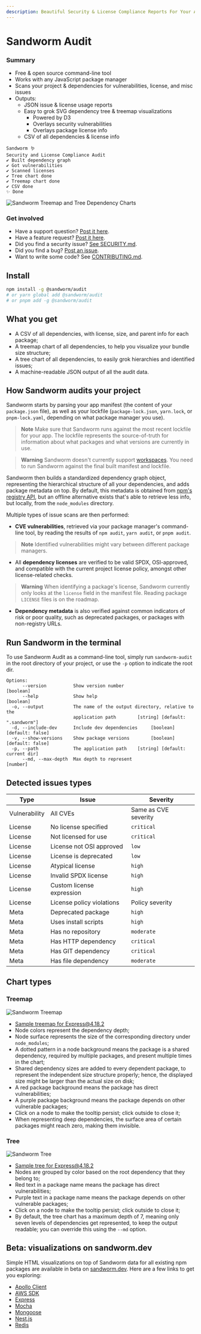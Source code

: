 ```yaml
---
description: Beautiful Security & License Compliance Reports For Your App's Dependencies 🪱
---
```


# Sandworm Audit

### Summary

* Free & open source command-line tool
* Works with any JavaScript package manager
* Scans your project & dependencies for vulnerabilities, license, and misc issues
* Outputs:
  * JSON issue & license usage reports
  * Easy to grok SVG dependency tree & treemap visualizations
    * Powered by D3
    * Overlays security vulnerabilities
    * Overlays package license info
  * CSV of all dependencies & license info

```
Sandworm 🪱
Security and License Compliance Audit
✔ Built dependency graph
✔ Got vulnerabilities
✔ Scanned licenses
✔ Tree chart done
✔ Treemap chart done
✔ CSV done
✨ Done
```

![Sandworm Treemap and Tree Dependency Charts](https://assets.sandworm.dev/showcase/treemap-and-tree.png)

### Get involved

* Have a support question? [Post it here](https://github.com/sandworm-hq/sandworm-audit/discussions/categories/q-a).
* Have a feature request? [Post it here](https://github.com/sandworm-hq/sandworm-audit/discussions/categories/ideas).
* Did you find a security issue? [See SECURITY.md](../contributing/security.md).
* Did you find a bug? [Post an issue](https://github.com/sandworm-hq/sandworm-audit/issues/new/choose).
* Want to write some code? See [CONTRIBUTING.md](../contributing/README.md).

## Install

```bash
npm install -g @sandworm/audit
# or yarn global add @sandworm/audit
# or pnpm add -g @sandworm/audit
```

## What you get

* A CSV of all dependencies, with license, size, and parent info for each package;
* A treemap chart of all dependencies, to help you visualize your bundle size structure;
* A tree chart of all dependencies, to easily grok hierarchies and identified issues;
* A machine-readable JSON output of all the audit data.

## How Sandworm audits your project

Sandworm starts by parsing your app manifest (the content of your `package.json` file), as well as your lockfile (`package-lock.json`, `yarn.lock`, or `pnpm-lock.yaml`, depending on what package manager you use).

> **Note**
> Make sure that Sandworm runs against the most recent lockfile for your app. The lockfile represents the source-of-truth for information about what packages and what versions are currently in use.

> **Warning**
> Sandworm doesn't currently support [workspaces](https://docs.npmjs.com/cli/v9/using-npm/workspaces). You need to run Sandworm against the final built manifest and lockfile.

Sandworm then builds a standardized dependency graph object, representing the hierarchical structure of all your dependencies, and adds package metadata on top. By default, this metadata is obtained from [npm's registry API](https://github.com/npm/registry/blob/master/docs/REGISTRY-API.md), but an offline alternative exists that's able to retrieve less info, but locally, from the `node_modules` directory.

Multiple types of issue scans are then performed:
  * **CVE vulnerabilities**, retrieved via your package manager's command-line tool, by reading the results of `npm audit`, `yarn audit`, or `pnpm audit`.

> **Note**
> Identified vulnerabilities might vary between different package managers.

  * All **dependency licenses** are verified to be valid SPDX, OSI-approved, and compatible with the current project license policy, amongst other license-related checks.

> **Warning**
> When identifying a package's license, Sandworm currently only looks at the `license` field in the manifest file. Reading package `LICENSE` files is on the roadmap.

* **Dependency metadata** is also verified against common indicators of risk or poor quality, such as deprecated packages, or packages with non-registry URLs.

## Run Sandworm in the terminal

To use Sandworm Audit as a command-line tool, simply run `sandworm-audit` in the root directory of your project, or use the `-p` option to indicate the root dir.

```
Options:
      --version          Show version number                           [boolean]
      --help             Show help                                     [boolean]
  -o, --output           The name of the output directory, relative to the
                         application path        [string] [default: ".sandworm"]
  -d, --include-dev      Include dev dependencies     [boolean] [default: false]
  -v, --show-versions    Show package versions        [boolean] [default: false]
  -p, --path             The application path    [string] [default: current dir]
      --md, --max-depth  Max depth to represent                         [number]
```

## Detected issues types

| Type | Issue | Severity |
|---|---|---|
| Vulnerability | All CVEs | Same as CVE severity |
| License | No license specified | `critical` |
| License | Not licensed for use | `critical` |
| License | License not OSI approved | `low` |
| License | License is deprecated | `low` |
| License | Atypical license | `high` |
| License | Invalid SPDX license | `high` |
| License | Custom license expression | `high` |
| License | License policy violations | Policy severity |
| Meta | Deprecated package | `high` |
| Meta | Uses install scripts | `high` |
| Meta | Has no repository | `moderate` |
| Meta | Has HTTP dependency | `critical` |
| Meta | Has GIT dependency | `critical` |
| Meta | Has file dependency | `moderate` |

## Chart types

### Treemap
![Sandworm Treemap](https://assets.sandworm.dev/showcase/treemap-snip.png)
* [Sample treemap for Express@4.18.2](https://assets.sandworm.dev/charts/npm/express/4.18.2/treemap.svg)
* Node colors represent the dependency depth;
* Node surface represents the size of the corresponding directory under `node_modules`;
* A dotted pattern in a node background means the package is a shared dependency, required by multiple packages, and present multiple times in the chart;
* Shared dependency sizes are added to every dependent package, to represent the independent size structure properly; hence, the displayed size might be larger than the actual size on disk;
* A red package background means the package has direct vulnerabilities;
* A purple package background means the package depends on other vulnerable packages;
* Click on a node to make the tooltip persist; click outside to close it;
* When representing deep dependencies, the surface area of certain packages might reach zero, making them invisible.

### Tree
![Sandworm Tree](https://assets.sandworm.dev/showcase/tree-snip.png)
* [Sample tree for Express@4.18.2](https://assets.sandworm.dev/charts/npm/express/4.18.2/tree.svg)
* Nodes are grouped by color based on the root dependency that they belong to;
* Red text in a package name means the package has direct vulnerabilities;
* Purple text in a package name means the package depends on other vulnerable packages;
* Click on a node to make the tooltip persist; click outside to close it;
* By default, the tree chart has a maximum depth of 7, meaning only seven levels of dependencies get represented, to keep the output readable; you can override this using the `--md` option.

## Beta: visualizations on sandworm.dev

Simple HTML visualizations on top of Sandworm data for all existing npm packages are available in beta on [sandworm.dev](https://sandworm.dev). Here are a few links to get you exploring:

* [Apollo Client](https://sandworm.dev/npm/package/apollo-client)
* [AWS SDK](https://sandworm.dev/npm/package/aws-sdk)
* [Express](https://sandworm.dev/npm/package/express)
* [Mocha](https://sandworm.dev/npm/package/mocha)
* [Mongoose](https://sandworm.dev/npm/package/mongoose)
* [Nest.js](https://sandworm.dev/npm/package/@nestjs/cli)
* [Redis](https://sandworm.dev/npm/package/redis)
